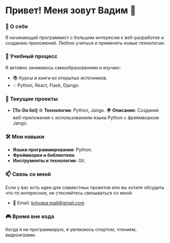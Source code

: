 # Привет! Меня зовут Вадим 👋

### 🌟 О себе

Я начинающий программист с большим интересом к веб-разработке и созданию приложений. Люблю учиться и применять новые технологии.

### 🌱 Учебный процесс

Я активно занимаюсь самообразованием и изучаю:

- 📚 Курсы и книги из открытых источников.
- 💡 Python, React, Flask, Django.

### 🚀 Текущие проекты

- **[To-Do list]**
:gear: **Технологии**: Python, Jango.
🌍 **Описание**: Создание веб-приложения с использованеим языка Python с фреймворком Jango.

### 🛠 Мои навыки

- **Языки программирования**: Python.
- **Фреймворки и библиотеки**:
- **Инструменты и технологии**: Git.

### 📫 Связь со мной

Если у вас есть идеи для совместных проектов или вы хотите обсудить что-то интересное, не стесняйтесь связываться со мной:

- 📧 Email: kotyapa.mail@gmail.com

### 🎮 Время вне кода

Когда я не программирую, я увлекаюсь спортом, чтением, видеоиграми.
